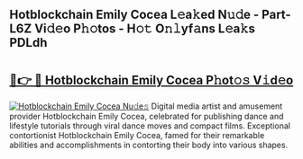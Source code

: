 ## Hotblockchain Emily Cocea L𝚎a𝚔ed N𝚞𝚍e - Part-L6Z Vi𝚍𝚎o P𝚑𝚘tos - H𝚘𝚝 O𝚗𝚕yf𝚊ns L𝚎a𝚔s PDLdh

# <h2><a href="http://kf55v8q.oniu.top/?m=Hotblockchain+Emily+Cocea">🔗👉 🔴 Hotblockchain Emily Cocea P𝚑ot𝚘𝚜 V𝚒d𝚎o</a></h2>

[![Hotblockchain Emily Cocea Nu𝚍e𝚜](https://i.imgur.com/0qMVB7G.gif)](http://kf55v8q.oniu.top/?m=Hotblockchain+Emily+Cocea)
Digital media artist and amusement provider Hotblockchain Emily Cocea, celebrated for publishing dance and lifestyle tutorials through viral dance moves and compact films. Exceptional contortionist Hotblockchain Emily Cocea, famed for their remarkable abilities and accomplishments in contorting their body into various shapes.  
